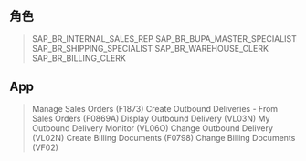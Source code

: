 ## 角色
> SAP_BR_INTERNAL_SALES_REP
> SAP_BR_BUPA_MASTER_SPECIALIST
> SAP_BR_SHIPPING_SPECIALIST
> SAP_BR_WAREHOUSE_CLERK
> SAP_BR_BILLING_CLERK
## App
> Manage Sales Orders (F1873)
> Create Outbound Deliveries - From Sales Orders (F0869A)
> Display Outbound Delivery (VL03N)
> My Outbound Delivery Monitor (VL06O)
> Change Outbound Delivery (VL02N)
> Create Billing Documents (F0798)
> Change Billing Documents (VF02)